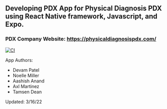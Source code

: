 ## Developing PDX App for Physical Diagnosis PDX using React Native framework, Javascript, and Expo.

### PDX Company Website: https://physicaldiagnosispdx.com/

[![CI](https://github.com/upcs/cs341-spring-2022-diagnosis/actions/workflows/main.yml/badge.svg?branch=master&event=pull_request)](https://github.com/upcs/cs341-spring-2022-diagnosis/actions/workflows/main.yml)

App Authors: 
- Devam Patel
- Noelle Miller
- Aashish Anand
- Axl Martinez 
- Tamsen Dean

Updated: 3/16/22